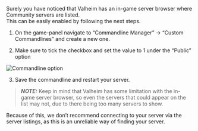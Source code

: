 Surely you have noticed that Valheim has an in-game server browser where Community servers are listed.  
This can be easily enabled by following the next steps.  

1.  On the game-panel navigate to “Commandline Manager” → “Custom Commandlines” and create a new one.
    
2.  Make sure to tick the checkbox and set the value to 1 under the “Public” option  

![Commandline option](../images/bc6e12ab-43cf-4137-b752-8c47bd16e505.png)

3.  Save the commandline and restart your server.
    

> **_NOTE:_**  Keep in mind that Valheim has some limitation with the in-game server browser, so even the servers that could appear on the list may not, due to there being too many servers to show.

Because of this, we don’t recommend connecting to your server via the server listings, as this is an unreliable way of finding your server. 